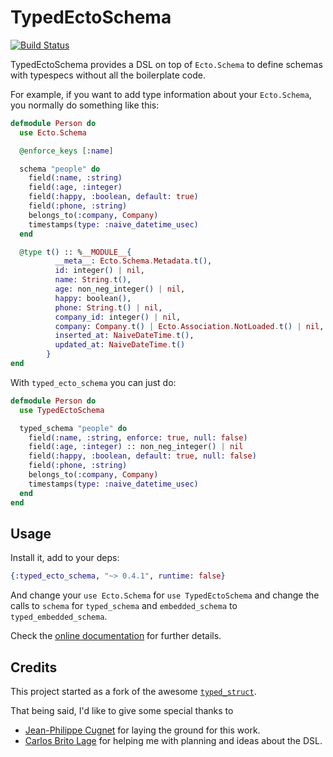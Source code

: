 # TypedEctoSchema

[![Build Status](https://github.com/bamorim/typed_ecto_schema/actions/workflows/ci.yaml/badge.svg)](https://github.com/bamorim/typed_ecto_schema/actions)

TypedEctoSchema provides a DSL on top of `Ecto.Schema` to define schemas with typespecs without all
the boilerplate code.

For example, if you want to add type information about your `Ecto.Schema`, you normally do something
like this:
```elixir
defmodule Person do
  use Ecto.Schema

  @enforce_keys [:name]

  schema "people" do
    field(:name, :string)
    field(:age, :integer)
    field(:happy, :boolean, default: true)
    field(:phone, :string)
    belongs_to(:company, Company)
    timestamps(type: :naive_datetime_usec)
  end

  @type t() :: %__MODULE__{
          __meta__: Ecto.Schema.Metadata.t(),
          id: integer() | nil,
          name: String.t(),
          age: non_neg_integer() | nil,
          happy: boolean(),
          phone: String.t() | nil,
          company_id: integer() | nil,
          company: Company.t() | Ecto.Association.NotLoaded.t() | nil,
          inserted_at: NaiveDateTime.t(),
          updated_at: NaiveDateTime.t()
        }
end
```

With `typed_ecto_schema` you can just do:

```elixir
defmodule Person do
  use TypedEctoSchema

  typed_schema "people" do
    field(:name, :string, enforce: true, null: false)
    field(:age, :integer) :: non_neg_integer() | nil
    field(:happy, :boolean, default: true, null: false)
    field(:phone, :string)
    belongs_to(:company, Company)
    timestamps(type: :naive_datetime_usec)
  end
end
```

## Usage

Install it, add to your deps:

```elixir
{:typed_ecto_schema, "~> 0.4.1", runtime: false}
```

And change your `use Ecto.Schema` for `use TypedEctoSchema` and change the calls to `schema` for
`typed_schema` and `embedded_schema` to `typed_embedded_schema`.

Check the [online documentation](https://hexdocs.pm/typed_ecto_schema) for further details.

## Credits

This project started as a fork of the awesome [`typed_struct`].

That being said, I'd like to give some special thanks to

- [Jean-Philippe Cugnet](https://github.com/ejpcmac) for laying the ground for this work.
- [Carlos Brito Lage](https://github.com/cblage) for helping me with planning and ideas about the
  DSL.

[`typed_struct`]: https://github.com/ejpcmac/typed_struct
